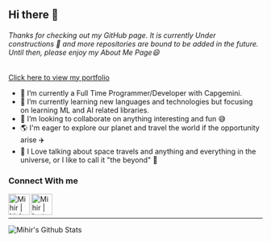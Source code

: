 ## Hi there 👋 ##
###### Thanks for checking out my GitHub page. It is currently Under constructions :construction: and more repositories are bound to be added in the future. Until then, please enjoy my About Me Page:smile:
<a target="_blank" href="http://patelmihir.info/"><p>Click here to view my portfolio</p></a>

- 🔭 I’m currently a Full Time Programmer/Developer with Capgemini. 
- 🌱 I’m currently learning new languages and technologies but focusing on learning ML and AI related libraries. 
- 🤝 I’m looking to collaborate on anything interesting and fun :sweat_smile:
- :earth_americas: I'm eager to explore our planet and travel the world if the opportunity arise :airplane:
- :rocket: I Love talking about space travels and anything and everything in the universe, or I like to call it "the beyond" :milky_way:

### Connect With me 
[<img align="left" alt="Mihir | LinkedIn" width="42px" src="https://cdn-icons-png.flaticon.com/512/174/174857.png" />](https://www.linkedin.com/in/mihir1996/)
[<img align="left" alt="Mihir | Instagram" width="42px" src="https://toppng.com/uploads/preview/instagram-logo-1155105798346ilx9kcc6.png" />](https://www.instagram.com/moiihir96/)
<br/>
<br/>

---
<img align="left" alt="Mihir's Github Stats" src="https://github-readme-stats.vercel.app/api?username=mpatel1996&show_icons=true&hide_border=true" />

